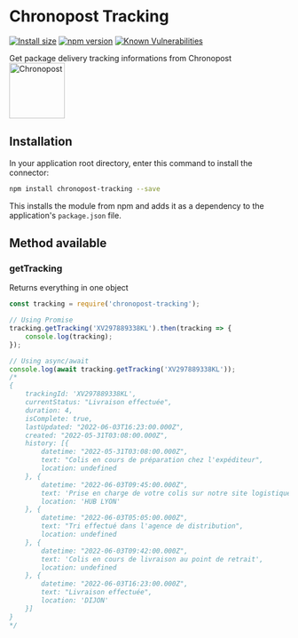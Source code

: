 # Chronopost Tracking

<a href="https://packagephobia.now.sh/result?p=chronopost-tracking"><img src="https://badgen.net/packagephobia/install/chronopost-tracking" alt="Install size"></a>
<a href="https://www.npmjs.com/package/chronopost-tracking"><img src="https://img.shields.io/npm/v/chronopost-tracking" alt="npm version"></a>
<a href="https://security.snyk.io/package/npm/chronopost-tracking"><img src="https://snyk.io/test/npm/chronopost-tracking/badge.svg" alt="Known Vulnerabilities"></a>

Get package delivery tracking informations from Chronopost<br/>
<a href="https://www.chronopost.fr/"><img src="https://www.chronopost.fr/sites/all/themes/chronopost/images/chronopost_logo.png" alt="Chronopost" width="100"></a>

## Installation

In your application root directory, enter this command to install the connector:
```bash
npm install chronopost-tracking --save
```

This installs the module from npm and adds it as a dependency to the application's `package.json` file.

## Method available

### getTracking
Returns everything in one object
```js
const tracking = require('chronopost-tracking');

// Using Promise
tracking.getTracking('XV297889338KL').then(tracking => {
    console.log(tracking);
});

// Using async/await
console.log(await tracking.getTracking('XV297889338KL'));
/*
{
    trackingId: 'XV297889338KL',
    currentStatus: "Livraison effectuée",
    duration: 4,
    isComplete: true,
    lastUpdated: "2022-06-03T16:23:00.000Z",
    created: "2022-05-31T03:08:00.000Z",
    history: [{
        datetime: "2022-05-31T03:08:00.000Z",
        text: "Colis en cours de préparation chez l'expéditeur",
        location: undefined
    }, {
        datetime: "2022-06-03T09:45:00.000Z",
        text: 'Prise en charge de votre colis sur notre site logistique de HUB LYON.',
        location: 'HUB LYON'
    }, {
        datetime: "2022-06-03T05:05:00.000Z",
        text: "Tri effectué dans l'agence de distribution",
        location: undefined
    }, {
        datetime: "2022-06-03T09:42:00.000Z",
        text: 'Colis en cours de livraison au point de retrait',
        location: undefined
    }, {
        datetime: "2022-06-03T16:23:00.000Z",
        text: "Livraison effectuée",
        location: 'DIJON'
    }]
}
*/
```
